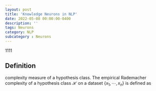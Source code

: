 ```yaml
---
layout: post
title: 'Knowledge Neurons in NLP'
date: 2022-05-08 00:00:00-0400
description: ''
tags: Neurons
category: NLP
subcategory : Neurons
---
```




1111
## Definition


complexity measure of a hypothesis class. 
The empirical Rademacher complexity of a hypothesis class $\mathcal{H}$ on a dataset $\{ x_1, \cdots, x_n \}$ is defined as 
